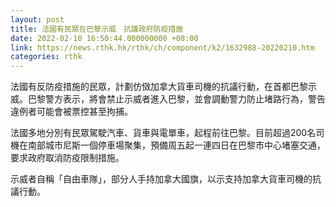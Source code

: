 ```yaml
---
layout: post
title: 法國有民眾在巴黎示威　抗議政府防疫措施
date: 2022-02-10 16:50:44.000000000 +08:00
link: https://news.rthk.hk/rthk/ch/component/k2/1632988-20220210.htm
categories: rthk
---
```


法國有反防疫措施的民眾，計劃仿傚加拿大貨車司機的抗議行動，在首都巴黎示威。巴黎警方表示，將會禁止示威者進入巴黎，並會調動警力防止堵路行為，警告違例者可能會被票控甚至拘捕。

法國多地分別有民眾駕駛汽車、貨車與電單車，起程前往巴黎。目前超過200名司機在南部城市尼斯一個停車場聚集，預備周五起一連四日在巴黎市中心堵塞交通，要求政府取消防疫限制措施。

示威者自稱「自由車隊」，部分人手持加拿大國旗，以示支持加拿大貨車司機的抗議行動。

